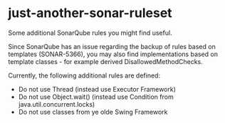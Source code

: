 # just-another-sonar-ruleset
Some additional SonarQube rules you might find useful.

Since SonarQube has an issue regarding the backup of rules based on templates (SONAR-5366), you may also find implementations based on template classes - for example derived DisallowedMethodChecks.

Currently, the following additional rules are defined:
- Do not use Thread (instead use Executor Framework)
- Do not use Object.wait() (instead use Condition from java.util.concurrent.locks)
- Do not use classes from ye olde Swing Framework